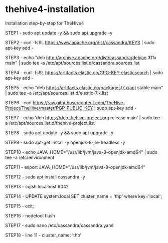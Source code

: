 # thehive4-installation
Installation step-by-step for TheHive4

STEP1 - sudo apt update -y && sudo apt upgrade -y

STEP2 - curl -fsSL https://www.apache.org/dist/cassandra/KEYS | sudo apt-key add -

STEP3 - echo "deb http://archive.apache.org/dist/cassandra/debian 311x main" | sudo tee -a /etc/apt/sources.list.d/cassandra.sources.list

STEP4 - curl -fsSL https://artifacts.elastic.co/GPG-KEY-elasticsearch | sudo apt-key add -

STEP5 - echo "deb https://artifacts.elastic.co/packages/7.x/apt stable main" | sudo tee -a /etc/apt/sources.list.d/elastic-7.x.list

STEP6 - curl https://raw.githubusercontent.com/TheHive-Project/TheHive/master/PGP-PUBLIC-KEY | sudo apt-key add -

STEP7 - echo 'deb https://deb.thehive-project.org release main' | sudo tee -a /etc/apt/sources.list.d/thehive-project.list

STEP8 - sudo apt update -y && sudo apt upgrade -y

STEP9 - sudo apt-get install -y openjdk-8-jre-headless -y

STEP10 - echo JAVA_HOME="/usr/lib/jvm/java-8-openjdk-amd64" | sudo tee -a /etc/environment

STEP11 - export JAVA_HOME="/usr/lib/jvm/java-8-openjdk-amd64"

STEP12 - sudo apt install cassandra -y

STEP13 - cqlsh localhost 9042

STEP14 - UPDATE system.local SET cluster_name = 'thp' where key='local';

STEP15 - exit;

STEP16 - nodetool flush

STEP17 - sudo nano /etc/cassandra/cassandra.yaml

STEP18 - line 11 - cluster_name: 'thp'
